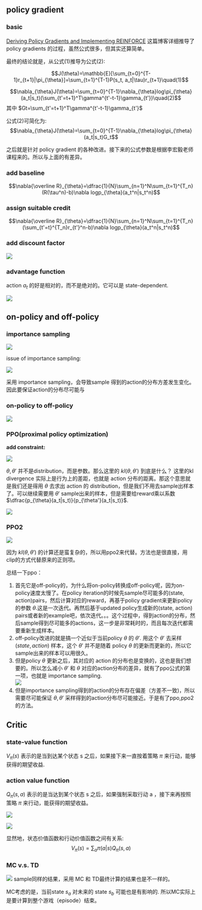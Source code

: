 ## policy gradient
### basic
[Deriving Policy Gradients and Implementing REINFORCE](https://medium.com/@thechrisyoon/deriving-policy-gradients-and-implementing-reinforce-f887949bd63) 这篇博客详细推导了 policy gradients 的过程，虽然公式很多，但其实还算简单。

最终的结论就是，从公式(1)推导为公式(2):

$$J(\theta)=\mathbb{E}[\sum_{t=0}^{T-1}r_{t+1}|\pi_{\theta}]=\sum_{t=1}^{T-1}P(s_t, a_t|\tau)r_{t+1}\quad(1)$$

$$\nabla_{\theta}J(\theta)=\sum_{t=0}^{T-1}\nabla_{\theta}log\pi_{\theta}(a_t|s_t)(\sum_{t'=t+1}^T\gamma^{t'-t-1}\gamma_{t'})\quad(2)$$
其中 $Gt=\sum_{t'=t+1}^T\gamma^{t'-t-1}\gamma_{t'}$

公式(2)可简化为:  
$$\nabla_{\theta}J(\theta)=\sum_{t=0}^{T-1}\nabla_{\theta}log\pi_{\theta}(a_t|s_t)G_t$$

之后就是针对 policy gradient 的各种改进。接下来的公式参数是根据李宏毅老师课程来的。所以与上面的有差异。

### add baseline

$$\nabla{\overline R}_{\theta}=\dfrac{1}{N}\sum_{n=1}^N\sum_{t=1}^{T_n}(R(\tau^n)-b)\nabla logp_{\theta}(a_t^n|s_t^n)$$

### assign suitable credit

$$\nabla{\overline R}_{\theta}=\dfrac{1}{N}\sum_{n=1}^N\sum_{t=1}^{T_n}(\sum_{t'=t}^{T_n}r_{t'}^n-b)\nabla logp_{\theta}(a_t^n|s_t^n)$$

### add discount factor
![](强化学习/policy_gradient.png)

### advantage function
action $a_t$ 的好是相对的，而不是绝对的。它可以是 state-dependent.

![](强化学习/actor_critic.png)

## on-policy and off-policy
### importance sampling
![](强化学习/importance_sampling.png)

issue of importance sampling:

![](强化学习/issue_IS.png)

采用 importance sampling，会导致sample 得到的action的分布方差发生变化。因此要保证action的分布尽可能与

### on-policy to off-policy
![](强化学习/off_policy.png)

### PPO(proximal policy optimization)
**add constraint:**

![](强化学习/ppo.png)

$\theta, \theta'$ 并不是distribution，而是参数。那么这里的 $kl(\theta, \theta')$ 到底是什么？
这里的kl divergence 实际上是行为上的差距，也就是 action 分布的距离。那这个意思就是我们还是得用 $\theta$ 去求出 action 的 distribution，但是我们不用去sample出样本了。可以继续需要用 $\theta'$ sample出来的样本，但是需要给reward乘以系数 $\dfrac{p_{\theta}(a_t|s_t)}{p_{\theta'}(a_t|s_t)}$.

![](强化学习/ppo_algorithm.png)

### PPO2

![](强化学习/ppo2.png)

因为 $kl(\theta, \theta')$ 的计算还是蛮复杂的，所以用ppo2来代替。方法也是很直接，用clip的方式代替原来的正则项。


总结一下ppo：  

1. 首先它是off-policy的，为什么将on-policy转换成off-policy呢，因为on-policy速度太慢了。在policy iteration的时候先sample尽可能多的(state, action)pairs，然后计算对应的reward，再基于policy gradient来更新policy的参数 $\theta$.这是一次迭代。再然后基于updated policy生成新的(state, action) pairs或者新的example吧，依次迭代。。。这个过程中，得到action的分布，然后sample得到尽可能多的actions，这一步是非常耗时的，而且每次迭代都需要重新生成样本。  
2. off-policy改进的就是搞一个近似于当前policy $\theta$ 的 $\theta'$. 用这个 $\theta'$ 去采样 $(state, action)$ 样本，这个 $\theta'$ 并不是随着 policy $\theta$ 的更新而更新的，所以它sample出来的样本可以用很久。  
3. 但是policy $\theta$ 更新之后，其对应的 action 的分布也是变换的，这也是我们想要的。所以怎么减小 $\theta'$ 和 $\theta$ 对应的action分布的差异，就有了ppo公式的第一项，也就是 importance sampling.  
![](强化学习/im_policy.png)
4. 但是importance sampling得到的action的分布存在偏差（方差不一致)，所以需要尽可能保证 $\theta, \theta'$ 采样得到的action分布尽可能接近。于是有了ppo,ppo2的方法。

## Critic
### state-value function
$V_{\pi}(s)$ 表示的是当到达某个状态 s 之后，如果接下来一直按着策略 $\pi$ 来行动，能够获得的期望收益.

### action value function
$Q_{\pi}(s,a)$ 表示的是当达到某个状态 s 之后，如果强制采取行动 a ，接下来再按照策略 $\pi$ 来行动，能获得的期望收益。

![](强化学习/calue_funvtion.svg)

![](强化学习/action_value.svg)

显然地，状态价值函数和行动价值函数之间有关系:
$$V_{\pi}(s)=\sum_a\pi(a|s)Q_{\pi}(s,a)$$

### MC v.s. TD
![](强化学习/mvcstd.png)
sample同样的结果，采用 MC 和 TD最终计算的结果也是不一样的。

MC考虑的是，当前state $s_a$ 对未来的 state $s_b$ 可能也是有影响的. 所以MC实际上是要计算到整个游戏（episode）结束。

